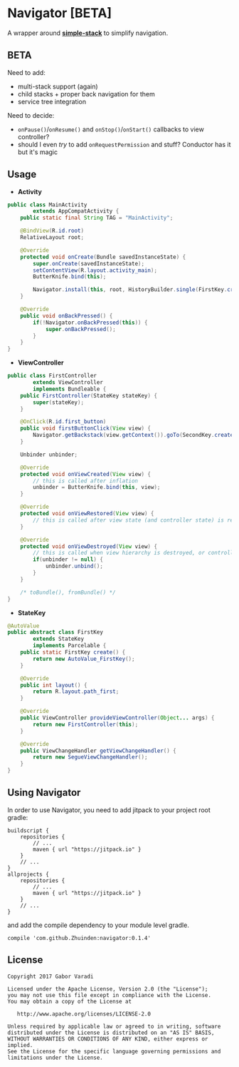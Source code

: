 # Navigator [BETA]

A wrapper around [**simple-stack**](https://github.com/Zhuinden/simple-stack) to simplify navigation.

## BETA

Need to add:

- multi-stack support (again)
- child stacks + proper back navigation for them
- service tree integration

Need to decide:

- `onPause()`/`onResume()` and `onStop()`/`onStart()` callbacks to view controller?
- should I even *try* to add `onRequestPermission` and stuff? Conductor has it but it's magic

## Usage

- **Activity**

``` java
public class MainActivity
        extends AppCompatActivity {
    public static final String TAG = "MainActivity";

    @BindView(R.id.root)
    RelativeLayout root;

    @Override
    protected void onCreate(Bundle savedInstanceState) {
        super.onCreate(savedInstanceState);
        setContentView(R.layout.activity_main);
        ButterKnife.bind(this);

        Navigator.install(this, root, HistoryBuilder.single(FirstKey.create()));
    }

    @Override
    public void onBackPressed() {
        if(!Navigator.onBackPressed(this)) {
            super.onBackPressed();
        }
    }
}
```

- **ViewController**

``` java
public class FirstController
        extends ViewController
        implements Bundleable {
    public FirstController(StateKey stateKey) {
        super(stateKey);
    }

    @OnClick(R.id.first_button)
    public void firstButtonClick(View view) {
        Navigator.getBackstack(view.getContext()).goTo(SecondKey.create());
    }

    Unbinder unbinder;

    @Override
    protected void onViewCreated(View view) {
        // this is called after inflation
        unbinder = ButterKnife.bind(this, view);
    }

    @Override
    protected void onViewRestored(View view) {
        // this is called after view state (and controller state) is restored
    }

    @Override
    protected void onViewDestroyed(View view) {
        // this is called when view hierarchy is destroyed, or controller is replaced
        if(unbinder != null) {
            unbinder.unbind();
        }
    }

    /* toBundle(), fromBundle() */
}
```

- **StateKey**

``` java
@AutoValue
public abstract class FirstKey
        extends StateKey
        implements Parcelable {
    public static FirstKey create() {
        return new AutoValue_FirstKey();
    }

    @Override
    public int layout() {
        return R.layout.path_first;
    }

    @Override
    public ViewController provideViewController(Object... args) {
        return new FirstController(this);
    }

    @Override
    public ViewChangeHandler getViewChangeHandler() {
        return new SegueViewChangeHandler();
    }
}
```

## Using Navigator

In order to use Navigator, you need to add jitpack to your project root gradle:

    buildscript {
        repositories {
            // ...
            maven { url "https://jitpack.io" }
        }
        // ...
    }
    allprojects {
        repositories {
            // ...
            maven { url "https://jitpack.io" }
        }
        // ...
    }


and add the compile dependency to your module level gradle.

    compile 'com.github.Zhuinden:navigator:0.1.4'

## License

    Copyright 2017 Gabor Varadi

    Licensed under the Apache License, Version 2.0 (the "License");
    you may not use this file except in compliance with the License.
    You may obtain a copy of the License at

       http://www.apache.org/licenses/LICENSE-2.0

    Unless required by applicable law or agreed to in writing, software
    distributed under the License is distributed on an "AS IS" BASIS,
    WITHOUT WARRANTIES OR CONDITIONS OF ANY KIND, either express or implied.
    See the License for the specific language governing permissions and
    limitations under the License.